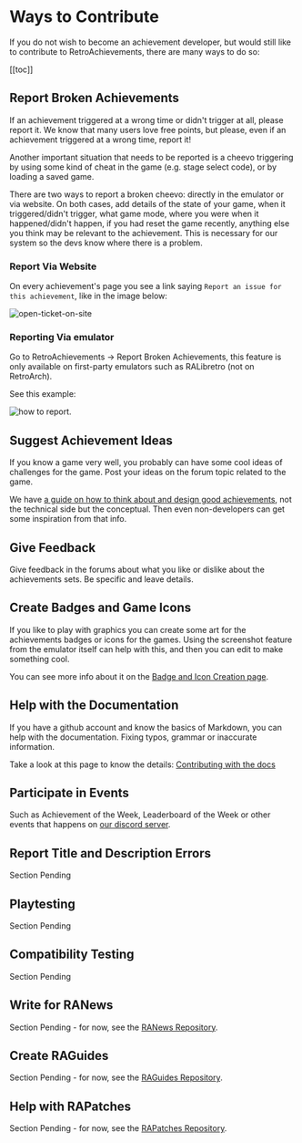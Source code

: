 # Ways to Contribute

If you do not wish to become an achievement developer, but would still like to contribute to RetroAchievements, there are many ways to do so:

[[toc]]

## Report Broken Achievements

If an achievement triggered at a wrong time or didn't trigger at all, please report it. We know that many users love free points, but please, even if an achievement triggered at a wrong time, report it!

Another important situation that needs to be reported is a cheevo triggering by using some kind of cheat in the game (e.g. stage select code), or by loading a saved game.

There are two ways to report a broken cheevo: directly in the emulator or via website. On both cases, add details of the state of your game, when it triggered/didn't trigger, what game mode, where you were when it happened/didn't happen, if you had reset the game recently, anything else you think may be relevant to the achievement. This is necessary for our system so the devs know where there is a problem.

### Report Via Website

On every achievement's page you see a link saying `Report an issue for this achievement`, like in the image below:

![open-ticket-on-site](https://user-images.githubusercontent.com/8508804/38785449-9c8abffc-40f6-11e8-8d9b-d9bac5b0d5d4.png)

### Reporting Via emulator

Go to RetroAchievements -> Report Broken Achievements, this feature is only available on first-party emulators such as RALibretro (not on RetroArch).

See this example:

![how to report](https://media.giphy.com/media/5R2Pn8983YVpcmGWgk/giphy.gif).

## Suggest Achievement Ideas

If you know a game very well, you probably can have some cool ideas of challenges for the game. Post your ideas on the forum topic related to the game.

We have [a guide on how to think about and design good achievements](/developer-docs/achievement-design), not the technical side but the conceptual. Then even non-developers can get some inspiration from that info.

## Give Feedback

Give feedback in the forums about what you like or dislike about the achievements sets. Be specific and leave details.

## Create Badges and Game Icons

If you like to play with graphics you can create some art for the achievements badges or icons for the games. Using the screenshot feature from the emulator itself can help with this, and then you can edit to make something cool.

You can see more info about it on the [Badge and Icon Creation page](/guidelines/content/badge-and-icon-guidelines).

## Help with the Documentation

If you have a github account and know the basics of Markdown, you can help with the documentation. Fixing typos, grammar or inaccurate information.

Take a look at this page to know the details: [Contributing with the docs](/general/contributing-to-the-docs)

## Participate in Events

Such as Achievement of the Week, Leaderboard of the Week or other events that happens on [our discord server](https://discord.gg/dq2E4hE).

## Report Title and Description Errors

Section Pending

## Playtesting

Section Pending

## Compatibility Testing

Section Pending

## Write for RANews

Section Pending - for now, see the [RANews Repository](https://github.com/RetroAchievements/RANews).

## Create RAGuides

Section Pending - for now, see the [RAGuides Repository](https://github.com/RetroAchievements/guides).

## Help with RAPatches

Section Pending - for now, see the [RAPatches Repository](https://github.com/RetroAchievements/RAPatches).
